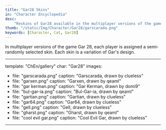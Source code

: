 ```yaml
---
title: "Gar28 Skins"
in: "Character Encyclopedia"
desc:
    "Reskins of Gar28 available in the multiplayer versions of the game Gar28."
thumb: "/static/Img/Character/Gar28/garscarada.png"
keywords: [Character, Cat, Gar28]
---
```


In multiplayer versions of the game Gar 28, each player is assigned a
semi-randomly selected skin. Each skin is a variation of Gar's design.

---
template: "ChEn/gallery"
char: "Gar28"
images:
  - file: "garscarada.png"
    caption: "Garscarada, drawn by clueless"
  - file: "garxen.png"
    caption: "Garxen, drawn by qeaml"
  - file: "gar kerman.png"
    caption: "Gar Kerman, drawn by domi9"
  - file: "bul-gar-ia.png"
    caption: "Bul-Gar-ia, drawn by qeaml"
  - file: "gartian.png"
    caption: "Gartian, drawn by clueless"
  - file: "gar64.png"
    caption: "Gar64, drawn by clueless"
  - file: "gell.png"
    caption: "Gell, drawn by clueless"
  - file: "gharst.png"
    caption: "Gharst, drawn by qeaml"
  - file: "cool evil gar.png"
    caption: "Cool Evil Gar, drawn by clueless"
---

